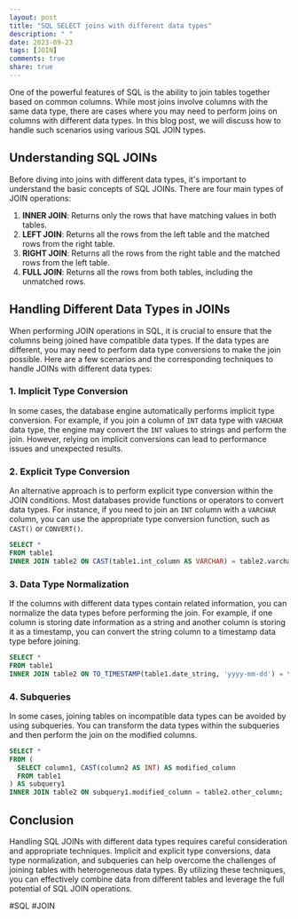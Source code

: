 ```yaml
---
layout: post
title: "SQL SELECT joins with different data types"
description: " "
date: 2023-09-23
tags: [JOIN]
comments: true
share: true
---
```


One of the powerful features of SQL is the ability to join tables together based on common columns. While most joins involve columns with the same data type, there are cases where you may need to perform joins on columns with different data types. In this blog post, we will discuss how to handle such scenarios using various SQL JOIN types.

## Understanding SQL JOINs

Before diving into joins with different data types, it's important to understand the basic concepts of SQL JOINs. There are four main types of JOIN operations:

1. **INNER JOIN**: Returns only the rows that have matching values in both tables.
2. **LEFT JOIN**: Returns all the rows from the left table and the matched rows from the right table.
3. **RIGHT JOIN**: Returns all the rows from the right table and the matched rows from the left table.
4. **FULL JOIN**: Returns all the rows from both tables, including the unmatched rows.

## Handling Different Data Types in JOINs

When performing JOIN operations in SQL, it is crucial to ensure that the columns being joined have compatible data types. If the data types are different, you may need to perform data type conversions to make the join possible. Here are a few scenarios and the corresponding techniques to handle JOINs with different data types:

### 1. Implicit Type Conversion

In some cases, the database engine automatically performs implicit type conversion. For example, if you join a column of `INT` data type with `VARCHAR` data type, the engine may convert the `INT` values to strings and perform the join. However, relying on implicit conversions can lead to performance issues and unexpected results.

### 2. Explicit Type Conversion

An alternative approach is to perform explicit type conversion within the JOIN conditions. Most databases provide functions or operators to convert data types. For instance, if you need to join an `INT` column with a `VARCHAR` column, you can use the appropriate type conversion function, such as `CAST()` or `CONVERT()`.

```sql
SELECT *
FROM table1
INNER JOIN table2 ON CAST(table1.int_column AS VARCHAR) = table2.varchar_column;
```

### 3. Data Type Normalization

If the columns with different data types contain related information, you can normalize the data types before performing the join. For example, if one column is storing date information as a string and another column is storing it as a timestamp, you can convert the string column to a timestamp data type before joining.

```sql
SELECT *
FROM table1
INNER JOIN table2 ON TO_TIMESTAMP(table1.date_string, 'yyyy-mm-dd') = table2.date_timestamp;
```

### 4. Subqueries

In some cases, joining tables on incompatible data types can be avoided by using subqueries. You can transform the data types within the subqueries and then perform the join on the modified columns.

```sql
SELECT *
FROM (
  SELECT column1, CAST(column2 AS INT) AS modified_column
  FROM table1
) AS subquery1
INNER JOIN table2 ON subquery1.modified_column = table2.other_column;
```

## Conclusion

Handling SQL JOINs with different data types requires careful consideration and appropriate techniques. Implicit and explicit type conversions, data type normalization, and subqueries can help overcome the challenges of joining tables with heterogeneous data types. By utilizing these techniques, you can effectively combine data from different tables and leverage the full potential of SQL JOIN operations.

#SQL #JOIN
